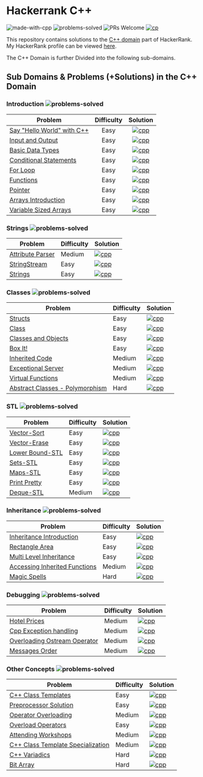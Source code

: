 # Hackerrank C++

![made-with-cpp](https://img.shields.io/badge/Made%20with-C++-1f425f.svg)
![problems-solved](https://img.shields.io/badge/Problems%20Solved-20/44-1abc9c.svg)
![PRs Welcome](https://img.shields.io/badge/PRs-welcome-brightgreen.svg)
[![cp](https://img.shields.io/badge/also%20see-competitve%20programming-1f72ff.svg)](https://github.com/anishLearnsToCode/competitive-programming)

This repository contains solutions to the [C++ domain](https://www.hackerrank.com/domains/cpp) 
part of HackerRank. My HackerRank profile can be viewed [here](https://www.hackerrank.com/anishviewer).

The C++ Domain is further Divided into the following sub-domains. 

## Sub Domains & Problems (+Solutions) in the C++ Domain

### Introduction ![problems-solved](https://img.shields.io/badge/Problems%20Solved-9/9-1abc9c.svg)

| Problem | Difficulty | Solution |
|---------|:----------:|:--------:|
| [Say "Hello World" with C++](https://www.hackerrank.com/challenges/cpp-hello-world) | Easy | [![cpp](https://img.icons8.com/color/35/000000/c-plus-plus-logo.png)](introduction/say_hello_world_with_cpp.cpp) |
| [Input and Output](https://www.hackerrank.com/challenges/cpp-input-and-output) | Easy | [![cpp](https://img.icons8.com/color/35/000000/c-plus-plus-logo.png)](introduction/input_and_output.cpp) |
| [Basic Data Types](https://www.hackerrank.com/challenges/c-tutorial-basic-data-types) | Easy | [![cpp](https://img.icons8.com/color/35/000000/c-plus-plus-logo.png)](introduction/basic_data_types.cpp) |
| [Conditional Statements](https://www.hackerrank.com/challenges/c-tutorial-conditional-if-else) | Easy | [![cpp](https://img.icons8.com/color/35/000000/c-plus-plus-logo.png)](introduction/conditional_statements.cpp) |
| [For Loop](https://www.hackerrank.com/challenges/c-tutorial-for-loop) | Easy | [![cpp](https://img.icons8.com/color/35/000000/c-plus-plus-logo.png)](introduction/for_loop.cpp) |
| [Functions](https://www.hackerrank.com/challenges/c-tutorial-functions) | Easy | [![cpp](https://img.icons8.com/color/35/000000/c-plus-plus-logo.png)](introduction/functions.cpp) |
| [Pointer](https://www.hackerrank.com/challenges/c-tutorial-pointer) | Easy | [![cpp](https://img.icons8.com/color/35/000000/c-plus-plus-logo.png)](introduction/pointer.cpp) |
| [Arrays Introduction](https://www.hackerrank.com/challenges/arrays-introduction) | Easy | [![cpp](https://img.icons8.com/color/35/000000/c-plus-plus-logo.png)](introduction/arrays_introduction.cpp) |
| [Variable Sized Arrays](https://www.hackerrank.com/challenges/variable-sized-arrays) | Easy | [![cpp](https://img.icons8.com/color/35/000000/c-plus-plus-logo.png)](introduction/variable_size_arrays.cpp) |


### Strings ![problems-solved](https://img.shields.io/badge/Problems%20Solved-3/3-1abc9c.svg)

| Problem | Difficulty | Solution |
|---------|------------|----------|
| [Attribute Parser](https://www.hackerrank.com/challenges/attribute-parser) | Medium | [![cpp](https://img.icons8.com/color/35/000000/c-plus-plus-logo.png)](strings/attribute_parser.cpp)
| [StringStream](https://www.hackerrank.com/challenges/c-tutorial-stringstream) | Easy | [![cpp](https://img.icons8.com/color/35/000000/c-plus-plus-logo.png)](strings/string_stream.cpp)
| [Strings](https://www.hackerrank.com/challenges/c-tutorial-strings) | Easy | [![cpp](https://img.icons8.com/color/35/000000/c-plus-plus-logo.png)](strings/strings.cpp)

### Classes ![problems-solved](https://img.shields.io/badge/Problems%20Solved-8/8-1abc9c.svg)

| Problem | Difficulty | Solution |
|---------|------------|----------|
| [Structs](https://www.hackerrank.com/challenges/c-tutorial-struct) | Easy | [![cpp](https://img.icons8.com/color/35/000000/c-plus-plus-logo.png)](classes/structs.cpp) |
| [Class](https://www.hackerrank.com/challenges/c-tutorial-class) | Easy | [![cpp](https://img.icons8.com/color/35/000000/c-plus-plus-logo.png)](classes/class.cpp) |
| [Classes and Objects](https://www.hackerrank.com/challenges/classes-objects) | Easy | [![cpp](https://img.icons8.com/color/35/000000/c-plus-plus-logo.png)](classes/classes_and_objects.cpp) |
| [Box It!](https://www.hackerrank.com/challenges/box-it) | Easy | [![cpp](https://img.icons8.com/color/35/000000/c-plus-plus-logo.png)](classes/box_it.cpp) |
| [Inherited Code](https://www.hackerrank.com/challenges/inherited-code) | Medium | [![cpp](https://img.icons8.com/color/35/000000/c-plus-plus-logo.png)](classes/inherited_code.cpp) |
| [Exceptional Server](https://www.hackerrank.com/challenges/exceptional-server) | Medium | [![cpp](https://img.icons8.com/color/35/000000/c-plus-plus-logo.png)](classes/exceptional_server.cpp) |
| [Virtual Functions](https://www.hackerrank.com/challenges/virtual-functions) | Medium | [![cpp](https://img.icons8.com/color/35/000000/c-plus-plus-logo.png)](classes/virtual_functions.cpp) |
| [Abstract Classes - Polymorphism](https://www.hackerrank.com/challenges/abstract-classes-polymorphism) | Hard | [![cpp](https://img.icons8.com/color/35/000000/c-plus-plus-logo.png)](classes/abstract_classes_polymorphism.cpp) |

### STL ![problems-solved](https://img.shields.io/badge/Problems%20Solved-0/7-1abc9c.svg)

| Problem | Difficulty | Solution |
|---------|------------|----------|
| [Vector-Sort](https://www.hackerrank.com/challenges/vector-sort) | Easy | [![cpp](https://img.icons8.com/color/35/000000/c-plus-plus-logo.png)](stl/vector_sort.cpp) |
| [Vector-Erase](https://www.hackerrank.com/challenges/vector-erase) | Easy | [![cpp](https://img.icons8.com/color/35/000000/c-plus-plus-logo.png)](stl/) |
| [Lower Bound-STL](https://www.hackerrank.com/challenges/cpp-lower-bound) | Easy | [![cpp](https://img.icons8.com/color/35/000000/c-plus-plus-logo.png)](stl/) |
| [Sets-STL](https://www.hackerrank.com/challenges/cpp-sets) | Easy | [![cpp](https://img.icons8.com/color/35/000000/c-plus-plus-logo.png)](stl/) |
| [Maps-STL](https://www.hackerrank.com/challenges/cpp-maps) | Easy | [![cpp](https://img.icons8.com/color/35/000000/c-plus-plus-logo.png)](stl/) |
| [Print Pretty](https://www.hackerrank.com/challenges/prettyprint) | Easy | [![cpp](https://img.icons8.com/color/35/000000/c-plus-plus-logo.png)](stl/) |
| [Deque-STL](https://www.hackerrank.com/challenges/deque-stl) | Medium | [![cpp](https://img.icons8.com/color/35/000000/c-plus-plus-logo.png)](stl/) |

### Inheritance ![problems-solved](https://img.shields.io/badge/Problems%20Solved-0/5-1abc9c.svg)

| Problem | Difficulty | Solution |
|---------|------------|----------|
| [Inheritance Introduction](https://www.hackerrank.com/challenges/inheritance-introduction) | Easy | [![cpp](https://img.icons8.com/color/35/000000/c-plus-plus-logo.png)]() | 
| [Rectangle Area](https://www.hackerrank.com/challenges/rectangle-area) | Easy | [![cpp](https://img.icons8.com/color/35/000000/c-plus-plus-logo.png)]() | 
| [Multi Level Inheritance](https://www.hackerrank.com/challenges/multi-level-inheritance-cpp) | Easy | [![cpp](https://img.icons8.com/color/35/000000/c-plus-plus-logo.png)]() | 
| [Accessing Inherited Functions](https://www.hackerrank.com/challenges/accessing-inherited-functions) | Medium | [![cpp](https://img.icons8.com/color/35/000000/c-plus-plus-logo.png)]() | 
| [Magic Spells](https://www.hackerrank.com/challenges/magic-spells) | Hard | [![cpp](https://img.icons8.com/color/35/000000/c-plus-plus-logo.png)]() | 

### Debugging ![problems-solved](https://img.shields.io/badge/Problems%20Solved-0/4-1abc9c.svg)

| Problem | Difficulty | Solution |
|---------|------------|----------|
| [Hotel Prices](https://www.hackerrank.com/challenges/hotel-prices) | Medium | [![cpp](https://img.icons8.com/color/35/000000/c-plus-plus-logo.png)]()
| [Cpp Exception handling](https://www.hackerrank.com/challenges/cpp-exception-handling) | Medium | [![cpp](https://img.icons8.com/color/35/000000/c-plus-plus-logo.png)]()
| [Overloading Ostream Operator](https://www.hackerrank.com/challenges/overloading-ostream-operator) | Medium | [![cpp](https://img.icons8.com/color/35/000000/c-plus-plus-logo.png)]()
| [Messages Order](https://www.hackerrank.com/challenges/messages-order) | Medium | [![cpp](https://img.icons8.com/color/35/000000/c-plus-plus-logo.png)]()

### Other Concepts ![problems-solved](https://img.shields.io/badge/Problems%20Solved-0/8-1abc9c.svg)

| Problem | Difficulty | Solution |
|---------|------------|----------|
| [C++ Class Templates](https://www.hackerrank.com/challenges/c-class-templates) | Easy | [![cpp](https://img.icons8.com/color/35/000000/c-plus-plus-logo.png)]() |
| [Preprocessor Solution](https://www.hackerrank.com/challenges/preprocessor-solution) | Easy | [![cpp](https://img.icons8.com/color/35/000000/c-plus-plus-logo.png)]() |
| [Operator Overloading](https://www.hackerrank.com/challenges/operator-overloading) | Medium | [![cpp](https://img.icons8.com/color/35/000000/c-plus-plus-logo.png)]() |
| [Overload Operators](https://www.hackerrank.com/challenges/overload-operators) | Easy | [![cpp](https://img.icons8.com/color/35/000000/c-plus-plus-logo.png)]() |
| [Attending Workshops](https://www.hackerrank.com/challenges/attending-workshops) | Medium | [![cpp](https://img.icons8.com/color/35/000000/c-plus-plus-logo.png)]() |
| [C++ Class Template Specialization](https://www.hackerrank.com/challenges/cpp-class-template-specialization) | Medium | [![cpp](https://img.icons8.com/color/35/000000/c-plus-plus-logo.png)]() |
| [C++ Variadics]() | Hard | [![cpp](https://img.icons8.com/color/35/000000/c-plus-plus-logo.png)]() |
| [Bit Array](https://www.hackerrank.com/challenges/bitset-1) | Hard | [![cpp](https://img.icons8.com/color/35/000000/c-plus-plus-logo.png)]() |
